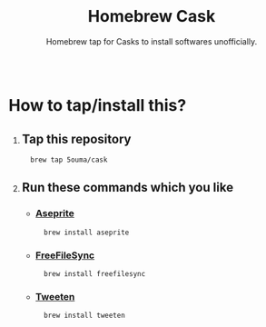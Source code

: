 <br />

<h1 align="center">Homebrew Cask</h1>
<p align="center">Homebrew tap for Casks to install softwares unofficially.</p>

<br /><br />

# How to tap/install this?

1. ## Tap this repository

   ```shell
     brew tap 5ouma/cask
   ```

2. ## Run these commands which you like

   - ### [Aseprite](https://www.aseprite.org)

     ```shell
       brew install aseprite
     ```

   - ### [FreeFileSync](https://freefilesync.org)

     ```shell
       brew install freefilesync
     ```

   - ### [Tweeten](https://tweetenapp.com)

     ```shell
       brew install tweeten
     ```

